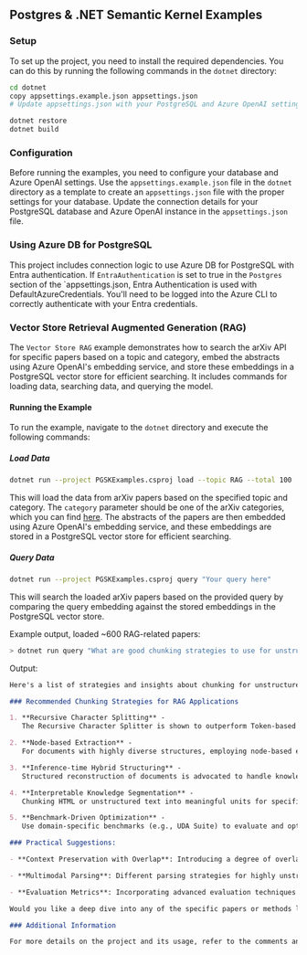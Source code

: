 ## Postgres & .NET Semantic Kernel Examples

### Setup

To set up the project, you need to install the required dependencies. You can do this by running the following commands in the `dotnet` directory:

```sh
cd dotnet
copy appsettings.example.json appsettings.json
# Update appsettings.json with your PostgreSQL and Azure OpenAI settings

dotnet restore
dotnet build
```

### Configuration

Before running the examples, you need to configure your database and Azure OpenAI settings. Use the `appsettings.example.json` file in the `dotnet` directory as a template to create an `appsettings.json` file with the proper settings for your database. Update the connection details for your PostgreSQL database and Azure OpenAI instance in the `appsettings.json` file.

### Using Azure DB for PostgreSQL

This project includes connection logic to use Azure DB for PostgreSQL with Entra authentication. If `EntraAuthentication` is set to true in the `Postgres` section of the `appsettings.json, Entra Authentication is used with DefaultAzureCredentials. You'll need to be logged into the Azure CLI to correctly authenticate with your Entra credentials.

### Vector Store Retrieval Augmented Generation (RAG)

The `Vector Store RAG` example demonstrates how to search the arXiv API for specific papers based on a topic and category, embed the abstracts using Azure OpenAI's embedding service, and store these embeddings in a PostgreSQL vector store for efficient searching. It includes commands for loading data, searching data, and querying the model.

#### Running the Example

To run the example, navigate to the `dotnet` directory and execute the following commands:

##### Load Data

```sh
dotnet run --project PGSKExamples.csproj load --topic RAG --total 100
```

This will load the data from arXiv papers based on the specified topic and category. The `category` parameter should be one of the arXiv categories, which you can find [here](https://arxiv.org/category_taxonomy). The abstracts of the papers are then embedded using Azure OpenAI's embedding service, and these embeddings are stored in a PostgreSQL vector store for efficient searching.

##### Query Data

```sh
dotnet run --project PGSKExamples.csproj query "Your query here"
```

This will search the loaded arXiv papers based on the provided query by comparing the query embedding against the stored embeddings in the PostgreSQL vector store.

Example output, loaded ~600 RAG-related papers:

```sh
> dotnet run query "What are good chunking strategies to use for unstructured text in RAG applications?"
```

Output:

```markdown
Here's a list of strategies and insights about chunking for unstructured text, derived from recent research articles:

### Recommended Chunking Strategies for RAG Applications

1. **Recursive Character Splitting** -
   The Recursive Character Splitter is shown to outperform Token-based Splitters in preserving contextual integrity during document splitting. This method is particularly effective for maintaining the coherence and capturing the meaning essential for retrieval tasks. [Paper: [Exploring Information Retrieval Landscapes](http://arxiv.org/abs/2409.08479v2)]

2. **Node-based Extraction** -
   For documents with highly diverse structures, employing node-based extraction with LLM-powered Optical Character Recognition (OCR) improves chunking by creating context-aware relationships between text components (e.g., headers and sections). This is crucial for multimodal documents like presentations and scanned files. [Paper: [Advanced ingestion process powered by LLM parsing](http://arxiv.org/abs/2412.15262v1)]

3. **Inference-time Hybrid Structuring** -
   Structured reconstruction of documents is advocated to handle knowledge-intensive tasks better. This involves optimizing the document format for task-specific structuring using "StructRAG" frameworks, which determine the optimal chunk size and type for retrieving relevant information accurately. [Paper: [StructRAG: Boosting Knowledge Intensive Reasoning](http://arxiv.org/abs/2410.08815v2)]

4. **Interpretable Knowledge Segmentation** -
   Chunking HTML or unstructured text into meaningful units for specific downstream tasks can be enhanced by pre-trained models combined with algorithms for efficient segmentation. This improves HTML or table data understanding and retrieval from unstructured text. [Paper: [Leveraging Large Language Models for Web Scraping](http://arxiv.org/abs/2406.08246v1)]

5. **Benchmark-Driven Optimization** -
   Use domain-specific benchmarks (e.g., UDA Suite) to evaluate and optimize chunking and retrieval methods. Real-world applications, involving lengthy or noisy documents in diverse formats, benefit from such approaches to balance character and word-level chunking boundaries. [Paper: [UDA: A Benchmark Suite for RAG](http://arxiv.org/abs/2406.15187v2)]

### Practical Suggestions:

- **Context Preservation with Overlap**: Introducing a degree of overlap between adjacent chunks ensures preserved meaning and continuity.

- **Multimodal Parsing**: Different parsing strategies for highly unstructured data types improve the granularity of retrieval strategies (i.e., PDFs, presentations).

- **Evaluation Metrics**: Incorporating advanced evaluation techniques like SequenceMatcher, BLEU, METEOR, and BERT Score can guide chunking methodology tailoring for retrieval accuracy.

Would you like a deep dive into any of the specific papers or methods listed above?

### Additional Information

For more details on the project and its usage, refer to the comments and documentation within the codebase.